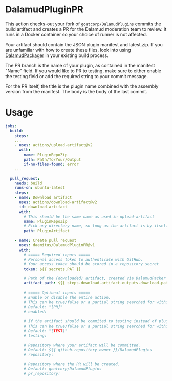 # DalamudPluginPR

This action checks-out your fork of `goatcorp/DalamudPlugins` commits the build artifact and creates a PR for the Dalamud moderation team to review. It runs in a Docker container so your choice of runner is not affected.

Your artifact should contain the JSON plugin manifest and latest.zip. If you are unfamiliar with how to create these files, look into using [DalamudPackager](https://github.com/goatcorp/DalamudPackager) in your existing build process.

The PR branch is the name of your plugin, as contained in the manifest "Name" field. If you would like to PR to testing, make sure to either enable the testing field or add the required string to your commit message. 

For the PR itself, the title is the plugin name combined with the assembly version from the manifest. The body is the body of the last commit.

# Usage
```yaml
jobs:
  build:
    steps:
    ...
    - uses: actions/upload-artifact@v2
      with:
        name: PluginRepoZip
        path: Path/To/Your/Output
        if-no-files-found: error
    ...

  pull_request:
    needs: build
    runs-on: ubuntu-latest
    steps:
    - name: Download artifact
      uses: actions/download-artifact@v2
      id: download-artifact
      with:
        # This should be the same name as used in upload-artifact        
        name: PluginRepoZip
        # Pick any directory name, so long as the artifact is by itself         
        path: PluginArtifact  
    
    - name: Create pull request
      uses: daemitus/DalamudPluginPR@v1
      with: 
        # ===== Required inputs =====
        # Personal access token to authenticate with GitHub.
        # Your access token should be stored in a repository secret
        token: ${{ secrets.PAT }}

        # Path of the (downloaded) artifact, created via DalamudPacker or manually.
        artifact_path: ${{ steps.download-artifact.outputs.download-path }}
        
        # ===== Optional inputs =====
        # Enable or disable the entire action. 
        # This can be true/false or a partial string searched for within the commit message.
        # Default: "[PR]"
        # enabled: 
        
        # If the artifact should be commited to testing instead of plugins. 
        # This can be true/false or a partial string searched for within the commit message.
        # Default: "[TEST]"
        # testing:
        
        # Repository where your artifact will be committed.
        # Default: ${{ github.repository_owner }}/DalamudPlugins
        # repository:

        # Repository where the PR will be created.
        # Default: goatcorp/DalamudPlugins
        # pr_repository:
```
